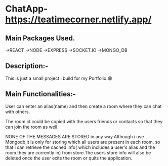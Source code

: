 # ChatApp-https://teatimecorner.netlify.app/

## Main Packages Used.

->REACT
->NODE
->EXPRESS
->SOCKET.IO
->MONGO_DB

## Description:-

This is just a small project i build for my Portfolio.😁

## Main Functionalities:-

<p>User can enter an alias(name) and then create a room where they can chat with others.</p>
<p>The room id could be copied with the users friends or contacts so that they can join the room as well.</p>
<p>NONE OF THE MESSAGES ARE STORED in any way.Although i use Mongodb,it is only for storing which all users are present in each room, so that i can retrieve the cached info( which includes a user's alias and the room they are currently in) from store.The users store info will also be deleted once the user exits the room or quits the application.</p>
